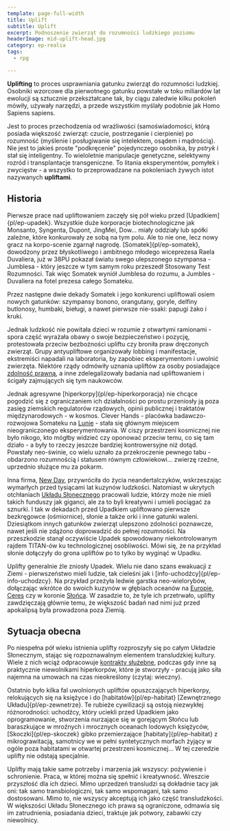 ```yaml
---
template: page-full-width
title: Uplift
subtitle: Uplift
excerpt: Podnoszenie zwierząt do rozumności ludzkiego poziomu
headerImage: mid-uplift-head.jpg
category: ep-realia
tags:
  - rpg

---
```


**Uplifting** to proces usprawniania gatunku zwierząt do rozumności ludzkiej. Osobniki wzorcowe dla pierwotnego gatunku powstałe w toku miliardów lat ewolucji są sztucznie przekształcane tak, by ciągu zaledwie kilku pokoleń mówiły, używały narzędzi, a przede wszystkim myślały podobnie jak Homo Sapiens sapiens.

Jest to proces przechodzenia od wrażliwości (samoświadomości, którą posiada większość zwierząt: czucie, postrzeganie i cierpienie) po rozumność (myślenie i posługiwanie się intelektem, osądem i mądrością). Nie jest to jakieś proste "podkręcenie" pojedynczego osobnika, by *pstryk* i stał się inteligentny. To wieloletnie manipulacje genetyczne, selektywny rozród i transplantacje transgeniczne. To litania eksperymentów, pomyłek i zwycięstw - a wszystko to przeprowadzane na pokoleniach żywych istot nazywanych **upliftami**.

## Historia

Pierwsze prace nad upliftowaniem zaczęły się pół wieku przed [Upadkiem]{pl/ep-upadek}. Wszystkie duże korporacje biotechnologiczne jak Monsanto, Syngenta, Dupont, JingMei, Dow... miały oddziały lub spółki zależne, które konkurowały ze sobą na tym polu. Ale to nie one, lecz nowy gracz na korpo-scenie zgarnął nagrodę. [Somatek]{pl/ep-somatek}, dowodzony przez błyskotliwego i ambitnego młodego wiceprezesa Raela Duvaliera, już w 38PU pokazał światu swego ulepszonego szympansa - Jumblesa - który jeszcze w tym samym roku przeszedł Stosowany Test Rozumności. Tak więc Somatek wyniół Jumblesa do rozumu, a Jumbles - Duvaliera na fotel prezesa całego Somateku.

Przez następne dwie dekady Somatek i jego konkurenci upliftowali osiem nowych gatunków: szympansy bonono, orangutany, goryle, delfiny butlonosy, humbaki, bieługi, a nawet pierwsze nie-ssaki: papugi żako i kruki.

Jednak ludzkość nie powitała dzieci w rozumie z otwartymi ramionami - spora część wyrażała obawy o swoje bezpieczeństwo i pozycję, protestowała przeciw bezbożności upliftu czy broniła praw dręczonych zwierząt. Grupy antyupliftowe organizowały lobbing i manifestacje, ekstremiści napadali na laboratoria, by zapobiec eksperymentom i uwolnić zwierzęta. Niektóre rządy odmówiły uznania upliftów za osoby posiadające [zdolność prawną](http://pl.wikipedia.org/wiki/Zdolno%C5%9B%C4%87_prawna), a inne zdelegalizowały badania nad upliftowaniem i ścigały zajmujących się tym naukowców.

Jednak agresywne [hiperkorpy]{pl/ep-hiperkorporacja} nie chcące pogodzić się z ograniczaniem ich działalności po prostu przeniosły ją poza zasięg ziemskich regulatorów rządowych, opinii publicznej i traktatów międzynarodowych - w kosmos. Clever Hands - placówka badawczo-rozwojowa Somateku na [Lunie](#) - stała się głównym miejscem nieograniczonego eksperymentowania. W ciszy przestrzeni kosmicznej nie było nikogo, kto mógłby widzieć czy oponować przeciw temu, co się tam działo - a były to rzeczy jeszcze bardziej kontrowersyjne niż dotąd. Powstały neo-świnie, co wielu uznało za przekroczenie pewnego tabu - obdarzono rozumnością i statusem równym człowiekowi... zwierzę rzeźne, uprzednio służące mu za pokarm.

Inna firma, [New Day](#), przywróciła do życia neandertalczyków, wskrzeszając wymarłych przed tysiącami lat kuzynów ludzkości. Natomiast w ukrytych otchłaniach [Układu Słonecznego]((#)) pracowali ludzie, którzy może nie mieli takich funduszy jak giganci, ale za to byli kreatywni i umieli pociągać za sznurki. I tak w dekadach przed Upadkiem upliftowano pierwsze bezkręgowce (ośmiornice), słonie a także orki i inne gatunki waleni. Dziesiątkom innych gatunków zwierząt ulepszono zdolności poznawcze, nawet jeśli nie zdążono doprowadzić do pełnej rozumności. Na przeszkodzie stanął oczywiście Upadek spowodowany niekontrolowanym rajdem TITAN-ów ku technologicznej osobliwości. Mówi się, że na przykład słonie dołączyły do grona upliftów po to tylko by wyginąć w Upadku.

Uplifty generalnie źle zniosły Upadek. Wielu nie dano szans ewakuacji z Ziemi - pierwszeństwo mieli ludzie, tak cieleśni jak i [info-uchodźcy]{pl/ep-info-uchodzcy}. Na przykład przeżyła ledwie garstka neo-wielorybów, dołączając wkrótce do swoich kuzynów w głębiach oceanów na [Europie](#), [Ceres](#) czy w koronie [Słońca](#). W zasadzie to, że tyle ich przetrwało, uplifty zawdzięczają głównie temu, że większość badań nad nimi już przed apokalipsą była prowadzona poza Ziemią.

## Sytuacja obecna

Po niespełna pół wieku istnienia uplifty rozproszyły się po całym Układzie Słonecznym, stając się rozpoznawalnym elementem transludzkiej kultury. Wiele z nich wciąż odpracowuje [kontrakty służebne](#), podczas gdy inne są praktycznie niewolnikami hiperkorpów, które je stworzyły - pracują jako siła najemna na umowach na czas nieokreślony (czytaj: wieczny).

Ostatnio było kilka fal uwolnionych upliftów opuszczających hiperkorpy, relokujących się na księżyce i do [habitatów]{pl/ep-habitat} [Zewnętrznego Układu]{pl/ep-zewnetrze}. Te rubieże cywilizacji są ostoją niezwykłej różnorodności: uchodźcy, który uciekli przed Upadkiem jako oprogramowanie, stworzenia nurzające się w gorejącym Słońcu lub baraszkujące w mroźnych i mrocznych oceanach lodowych księżyców, [Skoczki]{pl/ep-skoczek} gibko przemierzające [habitaty]{pl/ep-habitat} z mikrograwitacją, samotnicy we w pełni syntetycznych morfach żyjący w ogóle poza habitatami w otwartej przestrzeni kosmicznej... W tej czeredzie uplifty nie odstają specjalnie.

Uplifty mają takie same potrzeby i marzenia jak wszyscy: pożywienie i schronienie. Praca, w której można się spełnić i kreatywność. Wreszcie przyszłość dla ich dzieci. Mimo uprzedzeń transludzi są dokładnie tacy jak oni: tak samo transbiologiczni, tak samo wspomagani, tak samo dostosowani. Mimo to, nie wszyscy akceptują ich jako część transludzkości. W większości Układu Słonecznego ich prawa są ograniczone, odmawia się im zatrudnienia, posiadania dzieci, traktuje jak potwory, zabawki czy niewolnicy.
